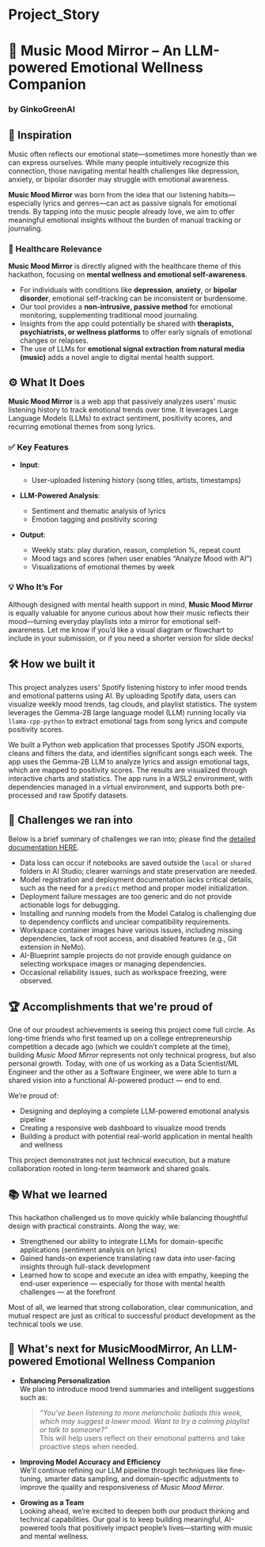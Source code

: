 # Project_Story
# 🎵 Music Mood Mirror – An LLM-powered Emotional Wellness Companion  
### by GinkoGreenAI

## 🧠 Inspiration  
Music often reflects our emotional state—sometimes more honestly than we can express ourselves. While many people intuitively recognize this connection, those navigating mental health challenges like depression, anxiety, or bipolar disorder may struggle with emotional awareness.  

**Music Mood Mirror** was born from the idea that our listening habits—especially lyrics and genres—can act as passive signals for emotional trends. By tapping into the music people already love, we aim to offer meaningful emotional insights without the burden of manual tracking or journaling.

### 🏥 Healthcare Relevance  
**Music Mood Mirror** is directly aligned with the healthcare theme of this hackathon, focusing on **mental wellness and emotional self-awareness**.  

- For individuals with conditions like **depression**, **anxiety**, or **bipolar disorder**, emotional self-tracking can be inconsistent or burdensome.  
- Our tool provides a **non-intrusive, passive method** for emotional monitoring, supplementing traditional mood journaling.  
- Insights from the app could potentially be shared with **therapists, psychiatrists, or wellness platforms** to offer early signals of emotional changes or relapses.  
- The use of LLMs for **emotional signal extraction from natural media (music)** adds a novel angle to digital mental health support.

## ⚙️ What It Does  
**Music Mood Mirror** is a web app that passively analyzes users’ music listening history to track emotional trends over time. It leverages Large Language Models (LLMs) to extract sentiment, positivity scores, and recurring emotional themes from song lyrics.


### ✅ Key Features

- **Input**:  
  - User-uploaded listening history (song titles, artists, timestamps)  

- **LLM-Powered Analysis**:  
  - Sentiment and thematic analysis of lyrics  
  - Emotion tagging and positivity scoring  

- **Output**:  
  - Weekly stats: play duration, reason, completion %, repeat count  
  - Mood tags and scores (when user enables “Analyze Mood with AI”)  
  - Visualizations of emotional themes by week  
### 💡 Who It’s For  
Although designed with mental health support in mind, **Music Mood Mirror** is equally valuable for anyone curious about how their music reflects their mood—turning everyday playlists into a mirror for emotional self-awareness.
Let me know if you’d like a visual diagram or flowchart to include in your submission, or if you need a shorter version for slide decks!

## 🛠️ How we built it

This project analyzes users' Spotify listening history to infer mood trends and emotional patterns using AI. By uploading Spotify data, users can visualize weekly mood trends, tag clouds, and playlist statistics. The system leverages the Gemma-2B large language model (LLM) running locally via `llama-cpp-python` to extract emotional tags from song lyrics and compute positivity scores.

We built a Python web application that processes Spotify JSON exports, cleans and filters the data, and identifies significant songs each week. The app uses the Gemma-2B LLM to analyze lyrics and assign emotional tags, which are mapped to positivity scores. The results are visualized through interactive charts and statistics. The app runs in a WSL2 environment, with dependencies managed in a virtual environment, and supports both pre-processed and raw Spotify datasets.
## 🧗 Challenges we ran into
Below is a brief summary of challenges we ran into; please find the [detailed documentation HERE](./FEEDBACKS.md).
- Data loss can occur if notebooks are saved outside the `local` or `shared` folders in AI Studio; clearer warnings and state preservation are needed.
- Model registration and deployment documentation lacks critical details, such as the need for a `predict` method and proper model initialization.
- Deployment failure messages are too generic and do not provide actionable logs for debugging.
- Installing and running models from the Model Catalog is challenging due to dependency conflicts and unclear compatibility requirements.
- Workspace container images have various issues, including missing dependencies, lack of root access, and disabled features (e.g., Git extension in NeMo).
- AI-Blueprint sample projects do not provide enough guidance on selecting workspace images or managing dependencies.
- Occasional reliability issues, such as workspace freezing, were observed.

## 🏆 Accomplishments that we're proud of

One of our proudest achievements is seeing this project come full circle. As long-time friends who first teamed up on a college entrepreneurship competition a decade ago (which we couldn’t complete at the time), building *Music Mood Mirror* represents not only technical progress, but also personal growth. Today, with one of us working as a Data Scientist/ML Engineer and the other as a Software Engineer, we were able to turn a shared vision into a functional AI-powered product — end to end.

We’re proud of:
- Designing and deploying a complete LLM-powered emotional analysis pipeline
- Creating a responsive web dashboard to visualize mood trends
- Building a product with potential real-world application in mental health and wellness

This project demonstrates not just technical execution, but a mature collaboration rooted in long-term teamwork and shared goals.

## 📚 What we learned
This hackathon challenged us to move quickly while balancing thoughtful design with practical constraints. Along the way, we:

- Strengthened our ability to integrate LLMs for domain-specific applications (sentiment analysis on lyrics)
- Gained hands-on experience translating raw data into user-facing insights through full-stack development
- Learned how to scope and execute an idea with empathy, keeping the end-user experience — especially for those with mental health challenges — at the forefront

Most of all, we learned that strong collaboration, clear communication, and mutual respect are just as critical to successful product development as the technical tools we use.

## 🚀 What's next for MusicMoodMirror, An LLM-powered Emotional Wellness Companion

- **Enhancing Personalization**  
  We plan to introduce mood trend summaries and intelligent suggestions such as:  
  > *“You've been listening to more melancholic ballads this week, which may suggest a lower mood. Want to try a calming playlist or talk to someone?”*  
  This will help users reflect on their emotional patterns and take proactive steps when needed.

- **Improving Model Accuracy and Efficiency**  
  We'll continue refining our LLM pipeline through techniques like fine-tuning, smarter data sampling, and domain-specific adjustments to improve the quality and responsiveness of *Music Mood Mirror*.

- **Growing as a Team**  
  Looking ahead, we’re excited to deepen both our product thinking and technical capabilities. Our goal is to keep building meaningful, AI-powered tools that positively impact people’s lives—starting with music and mental wellness.


<!-- ## 🏆 Accomplishments that we're proud of
One of the most meaningful accomplishments for us goes beyond the code itself. This project marks a full-circle moment in our friendship — we first teamed up for a college entrepreneur competition nearly 10 years ago but weren’t able to complete it due to coursework demands. Now, a decade later, we’ve grown into a data scientist/ML engineer and a software engineer, finally bringing a shared idea to life with *Music Mood Mirror*.

We're proud of building an end-to-end prototype within a short timeframe, combining LLM-based emotional analysis, a functional backend pipeline, and a responsive web dashboard. This wasn’t just a technical win — it was a personal one, too.

## 📚 What we learned
Through this hackathon, we learned how powerful it can be to blend friendship, creativity, and technical skill into something with the potential to make a real impact. We deepened our experience with LLMs, learned how to process and visualize emotional data from lyrics, and sharpened our ability to iterate quickly across the full stack — from ideation to deployment.

Most importantly, we were reminded that collaboration grounded in mutual respect and shared history can be a unique superpower. This project reinforced our belief in using technology with empathy — and we’re excited to keep building. -->
